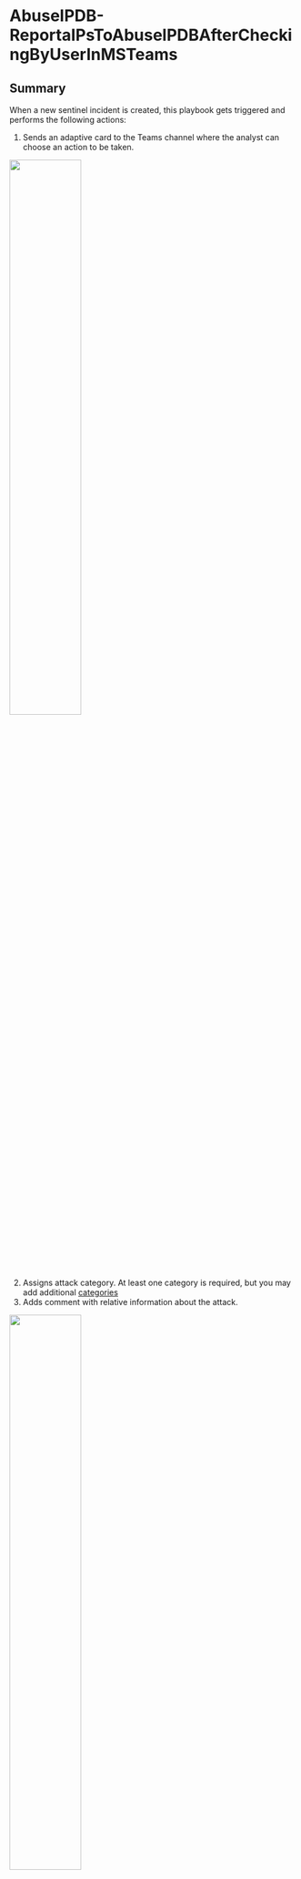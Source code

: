# AbuseIPDB-ReportaIPsToAbuselPDBAfterCheckingByUserInMSTeams

## Summary

When a new sentinel incident is created, this playbook gets triggered and performs the following actions:

1. Sends an adaptive card to the Teams channel where the analyst can choose an action to be taken.

<img src="./teams_screenshot.png" width="50%"/><br>

2. Assigns attack category. At least one category is required, but you may add additional [categories]("https://www.abuseipdb.com/categories")
3. Adds comment with relative information about the attack.

<img src="./playbook_screenshot.png" width="50%"/><br>

### Prerequisites

1. Prior to the deployment of this playbook, AbuseIPDB Connector needs to be deployed under the same subscription.
2. Obtain AbuseIPDB API credentials.
3. Obtain Teams group id and channel id.

### Deployment instructions

1. To deploy the Playbook, click the Deploy to Azure button. This will launch the ARM Template deployment wizard.
2. Fill in the required paramteres:
    * Playbook Name: Enter the playbook name here
    * Teams Group Id: Id of the Teams Group where the adaptive card will be posted
    * Teams Channel Id: Id of the Teams Channel where the adaptive card will be posted

[![Deploy to Azure](https://aka.ms/deploytoazurebutton)](https://portal.azure.com/#create/Microsoft.Template/uri/https%3A%2F%2Fraw.githubusercontent.com%2FAzure%2FAzure-Sentinel%2Fmaster%2FSolutions%2FAbuseIPDB%2FPlaybooks%2FAbuseIPDB-ReportaIPsToAbuselPDBAfterCheckingByUserInMSTeams%2Fazuredeploy.json) [![Deploy to Azure](https://aka.ms/deploytoazuregovbutton)](https://portal.azure.us/#create/Microsoft.Template/uri/https%3A%2F%2Fraw.githubusercontent.com%2FAzure%2FAzure-Sentinel%2Fmaster%2FSolutions%2FAbuseIPDB%2FPlaybooks%2FAbuseIPDB-ReportaIPsToAbuselPDBAfterCheckingByUserInMSTeams%2Fazuredeploy.json)

### Post-Deployment instructions

#### a. Authorize connections

Once deployment is complete, authorize each connection.

1. Open playbook which has been deployed
2. Click API connection on left side blade
3. Click the Microsoft Sentinel connection resource
4. Click edit API connection
5. Click Authorize
6. Sign in
7. Click Save
8. Repeat steps for other connections

#### b. Configurations in Sentinel

1. In Microsoft Sentinel, analytical rules should be configured to trigger an incident. An incident should have the *IPAddress* custom entity that contains IP address. Check the [documentation](https://docs.microsoft.com/azure/sentinel/surface-custom-details-in-alerts) to learn more about adding custom entities to incidents.
2. Configure the automation rules to trigger the playbook.
